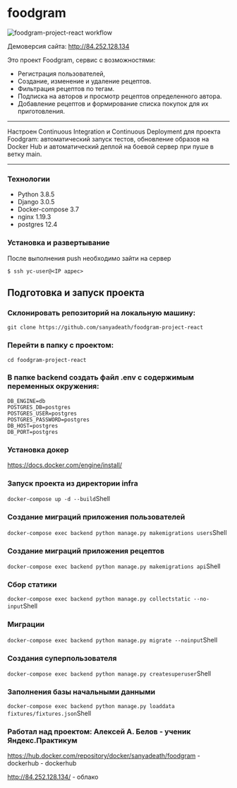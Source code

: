 # foodgram
![foodgram-project-react workflow](https://github.com/SanyaDeath/foodgram-project-react/actions/workflows/main.yml/badge.svg)

Демоверсия сайта: <http://84.252.128.134>

Это проект Foodgram, сервис с возможностями:
- Регистрация пользователей,
- Создание, изменение и удаление рецептов.
- Фильтрация рецептов по тегам.
- Подписка на авторов и просмотр рецептов определенного автора.
- Добавление рецептов и формирование списка покупок для их приготовления.

---

Настроен Continuous Integration и Continuous Deployment для проекта Foodgram: автоматический запуск тестов, обновление образов на Docker Hub и автоматический деплой на боевой сервер при пуше в ветку main.

---
### Технологии
- Python 3.8.5
- Django 3.0.5
- Docker-compose 3.7
- nginx 1.19.3
- postgres 12.4


<h3> Установка и развертывание </h3>
После выполнения push необходимо зайти на сервер

    $ ssh yc-user@<IP адрес>

## Подготовка и запуск проекта
### Склонировать репозиторий на локальную машину:
```
git clone https://github.com/sanyadeath/foodgram-project-react
```
### Перейти в папку с проектом:
```
cd foodgram-project-react
```
### В папке **backend** создать файл .env с содержимым переменных окружения:

```
DB_ENGINE=db
POSTGRES_DB=postgres
POSTGRES_USER=postgres
POSTGRES_PASSWORD=postgres
DB_HOST=postgres
DB_PORT=postgres
```

### Установка докер
https://docs.docker.com/engine/install/

### Запуск проекта из директории infra
``` docker-compose up -d --build ```Shell

### Создание миграций приложения пользователей
```docker-compose exec backend python manage.py makemigrations users```Shell

### Создание миграций приложения рецептов
```docker-compose exec backend python manage.py makemigrations api```Shell

### Сбор статики
```docker-compose exec backend python manage.py collectstatic --no-input```Shell

### Миграции
```docker-compose exec backend python manage.py migrate --noinput```Shell

### Cоздания суперпользователя 
``` docker-compose exec backend python manage.py createsuperuser ```Shell

### Заполнения базы начальными данными
``` docker-compose exec backend python manage.py loaddata fixtures/fixtures.json ```Shell

### Работал над проектом: Алексей A. Белов - ученик Яндекс.Практикум
https://hub.docker.com/repository/docker/sanyadeath/foodgram - dockerhub - dockerhub

http://84.252.128.134/ - облако
